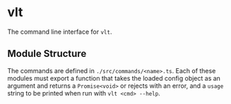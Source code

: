 # vlt

The command line interface for `vlt`.

## Module Structure

The commands are defined in `./src/commands/<name>.ts`. Each of
these modules must export a function that takes the loaded config
object as an argument and returns a `Promise<void>` or rejects
with an error, and a `usage` string to be printed when run with
`vlt <cmd> --help`.
